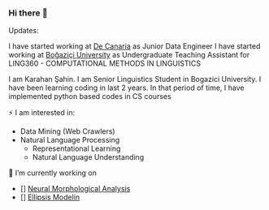 ### Hi there 👋

Updates: 

I have started working at [De Canaria](http://www.decanaria.com) as Junior Data Engineer
I have started working at [Boğaziçi University](https://www.artiwise.com/) as Undergraduate Teaching Assistant for LING360 - COMPUTATIONAL METHODS IN LINGUISTICS

I am Karahan Şahin. I am Senior Linguistics Student in Bogazici University. I have been learning coding in last 2 years. In that period of time, I have implemented python based codes in CS courses


⚡ I am interested in:

- Data Mining (Web Crawlers)
- Natural Language Processing
  - Representational Learning
  - Natural Language Understanding

🔭 I’m currently working on
  - [] [Neural Morphological Analysis](https://github.com/karahan-sahin/Char-Level-Morphological-Parsing-with-Transformers)
  - [] [Ellipsis Modelin]()

<!--
**karahan-sahin/karahan-sahin** is a ✨ _special_ ✨ repository because its `README.md` (this file) appears on your GitHub profile.

Here are some ideas to get you started:

- 🔭 I’m currently working on ...
- 🌱 I’m currently learning ...
- 👯 I’m looking to collaborate on ...
- 🤔 I’m looking for help with ...
- 💬 Ask me about ...
- 📫 How to reach me: ...
- 😄 Pronouns: ...
- ⚡ Fun fact: ...
-->
